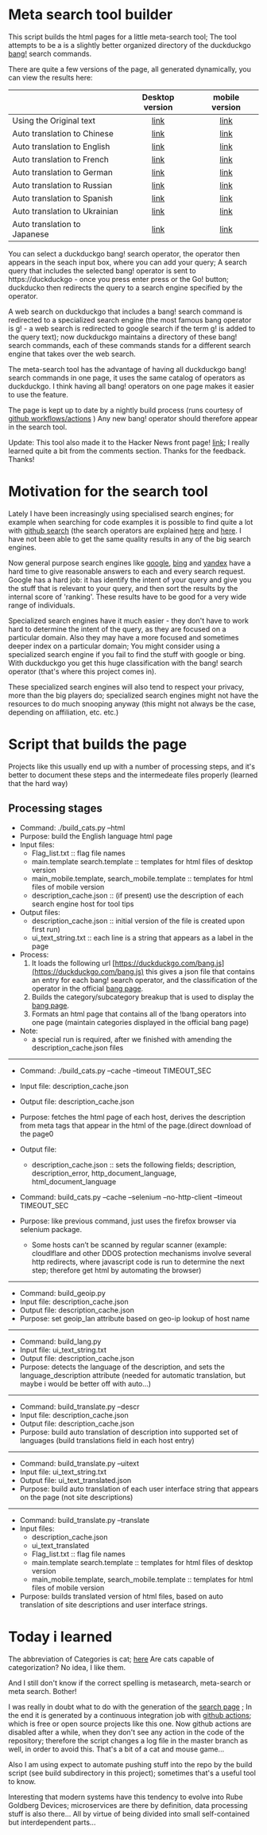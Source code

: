 # Meta search tool builder

This script builds the html pages for a little meta-search tool; The tool attempts to be a is a slightly better organized directory of the duckduckgo [bang!](https://duckduckgo.com/bang) search commands.

There are quite a few versions of the page, all generated dynamically, you can view the results here:


|                              | Desktop version | mobile version  |
|------------------------------|:---------------:|:---------------:|
|Using the Original text       | [link](https://mosermichael.github.io/duckduckbang/html/main.html)                | [link](https://mosermichael.github.io/duckduckbang/html/main_mobile.html)                | 
|Auto translation to Chinese   | [link](https://mosermichael.github.io/duckduckbang/html/main_zh.html)                | [link](https://mosermichael.github.io/duckduckbang/html/main_mobile_zh.html)                |
|Auto translation to English   | [link](https://mosermichael.github.io/duckduckbang/html/main_en.html)                | [link](https://mosermichael.github.io/duckduckbang/html/main_mobile_en.html)                |
|Auto translation to French    | [link](https://mosermichael.github.io/duckduckbang/html/main_fr.html)                | [link](https://mosermichael.github.io/duckduckbang/html/main_mobile_fr.html)                |
|Auto translation to German    | [link](https://mosermichael.github.io/duckduckbang/html/main_de.html)                | [link](https://mosermichael.github.io/duckduckbang/html/main_mobile_gr.html)                |
|Auto translation to Russian   | [link](https://mosermichael.github.io/duckduckbang/html/main_ru.html)                | [link](https://mosermichael.github.io/duckduckbang/html/main_mobile_ru.html)                |
|Auto translation to Spanish   | [link](https://mosermichael.github.io/duckduckbang/html/main_es.html)                | [link](https://mosermichael.github.io/duckduckbang/html/main_mobile_es.html)                |
|Auto translation to Ukrainian | [link](https://mosermichael.github.io/duckduckbang/html/main_uk.html)                | [link](https://mosermichael.github.io/duckduckbang/html/main_mobile_uk.html)                |
|Auto translation to Japanese  | [link](https://mosermichael.github.io/duckduckbang/html/main_ja.html)                | [link](https://mosermichael.github.io/duckduckbang/html/main_mobile_ja.html)                |


You can select a duckduckgo  bang! search operator, the operator then appears in the seach input box, where you can add your query; A search query that includes the selected bang! operator is sent to https://duckduckgo - once you press enter press or the Go! button; duckducko then redirects the query to a search engine specified by the operator.

A web search on duckduckgo that includes a bang! search command is redirected to a specialized search engine (the most famous bang operator is g! - a web search is redirected to google search if the term g! is added to the query text); now duckduckgo maintains a directory of these bang! search commands, each of these commands stands for a different search engine that takes over the web search.

The meta-search tool has the advantage of having all duckduckgo bang! search commands in one page, it uses the same catalog of operators as duckduckgo. I think having all bang! operators on one page makes it easier to use the feature.

The page is kept up to date by a nightly build process (runs courtesy of [github workflows/actions](https://docs.github.com/en/free-pro-team@latest/actions/learn-github-actions) ) Any new bang! operator should therefore appear in the search tool.

Update: This tool also made it to the Hacker News front page! [link](https://news.ycombinator.com/item?id=24618447); I really learned quite a bit from the comments section. Thanks for the feedback. Thanks!

# Motivation for the search tool 

Lately I have been increasingly using specialised search engines; for example when searching for code examples it is possible to find quite a lot with [github search](https://github.com/search/advanced) (the search operators are explained [here](https://docs.github.com/en/free-pro-team@latest/github/searching-for-information-on-github/searching-code) and [here](https://docs.github.com/en/github/searching-for-information-on-github/understanding-the-search-syntax). I have not been able to get the same quality results in any of the big search engines.

Now general purpose search engines like [google](https://google.com), [bing](https://bing.com) and [yandex](https://yandex.com/) have a hard time to give reasonable answers to each and every search request. Google has a hard job: it has identify the intent of your query and give you the stuff that is relevant to your query, and then sort the results by the internal score of 'ranking'. These results have to be good for a very wide range of individuals.

Specialized search engines have it much easier - they don't have to work hard to determine the intent of the query, as they are focused on a particular domain.  Also they may have a more focused and sometimes deeper index on a particular domain; You might consider using a specialized search engine if you fail to find the stuff with google or bing. With duckduckgo you get this huge classification with the bang! search operator (that's where this project comes in). 

These specialized search engines will also tend to respect your privacy, more than the big players do; specialized search engines might not have the resources to do much snooping anyway (this might not always be the case, depending on affiliation, etc. etc.)

# Script that builds the page

Projects like this usually end up with a number of processing steps, and it's better to document these steps and the intermedeate files properly (learned that the hard way)

## Processing stages

- Command: ./build_cats.py –html
- Purpose: build the English language html page
- Input files:
    -	Flag_list.txt :: flag file names
    -	main.template search.template :: templates for html files of desktop version
    -	main_mobile.template, search_mobile.template :: templates for html files of mobile version
    -	description_cache.json :: (if present) use the description of each search engine host for tool tips
- Output files:
    -	description_cache.json :: initial version of the file is created upon first run)
    -	ui_text_string.txt :: each line is a string that appears as a label in the page
- Process:
    1. It loads the following url [https://duckduckgo.com/bang.js](https://duckduckgo.com/bang.js) this gives a json file that contains an entry for each bang! search operator, and the classification of the operator in the official [bang page](https://duckduckgo.com/bang).
    2. Builds the category/subcategory breakup that is used to display the [bang page](https://duckduckgo.com/bang).  
    3. Formats an html page that contains all of the !bang operators into one page (maintain categories displayed in the official bang page)
- Note:
    - a special run is required, after we finished with amending the description_cache.json files

----

- Command: ./build_cats.py –cache –timeout  TIMEOUT_SEC
- Input file: description_cache.json
- Output file: description_cache.json
- Purpose: fetches the html page of each host, derives the description from meta tags that appear in the html of the page.(direct download of the page0
- Output file:
    -	description_cache.json :: sets the following fields; description, description_error, http_document_language, html_document_language

- Command: build_cats.py –cache –selenium –no-http-client  –timeout  TIMEOUT_SEC
- Purpose: like previous command, just uses the firefox browser via selenium package.
    - Some hosts can’t be scanned by regular scanner (example: cloudlflare and other DDOS protection mechanisms involve several http redirects, where javascript code is run to determine the next step; therefore get html by automating the browser)

----

- Command: build_geoip.py
- Input file: description_cache.json
- Output file: description_cache.json
- Purpose: set geoip_lan attribute based on geo-ip lookup of host name

----

- Command: build_lang.py
- Input file: ui_text_string.txt
- Output file: description_cache.json
- Purpose: detects the language of the description, and sets the language_description attribute (needed for automatic translation, but maybe i would be better off with auto...)

----

- Command: build_translate.py –descr
- Input file: description_cache.json
- Output file: description_cache.json
- Purpose: build auto translation of description into supported set of languages (build translations field in each host entry)

----

- Command: build_translate.py –uitext
- Input file: ui_text_string.txt
- Output file: ui_text_translated.json
- Purpose: build auto translation of each user interface string that appears on the page (not site descriptions)

----

- Command: build_translate.py –translate
- Input files: 
    -	description_cache.json 
    -	ui_text_translated
    -	Flag_list.txt :: flag file names
    -	main.template search.template :: templates for html files of desktop version
    -	main_mobile.template, search_mobile.template :: templates for html files of mobile version
- Purpose: builds translated version of html files, based on auto translation of site descriptions and user interface strings.


# Today i learned

The abbreviation of Categories is cat; [here](https://writingexplained.org/english-abbreviations/category)
Are cats capable of categorization? No idea, I like them. 

And I still don't know if the correct spelling is metasearch, meta-search or meta search. Bother!

I was really in doubt what to do with the generation of the [search page](https://mosermichael.github.io/duckduckbang/html/main.html) ; 
In the end it is generated by a continuous integration job with [github actions](https://github.com/features/actions); which is free or open source projects like this one.
Now github actions are disabled after a while, when they don't see any action in the code of the repository; therefore the script changes a log file in the master branch as well, in order to avoid this. That's a bit of a cat and mouse game...

Also I am using expect to automate pushing stuff into the repo by the build script (see build subdirectory in this project); sometimes that's a useful tool to know.

Interesting that modern systems have this tendency to evolve into Rube Goldberg Devices; microservices are there by definition, data processing stuff is also there... All by virtue of being divided into small self-contained but interdependent parts...
